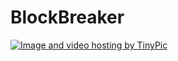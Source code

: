 # BlockBreaker
<a href="http://tinypic.com?ref=30mr3ie" target="_blank"><img src="http://i68.tinypic.com/30mr3ie.png" border="0" alt="Image and video hosting by TinyPic"></a>
